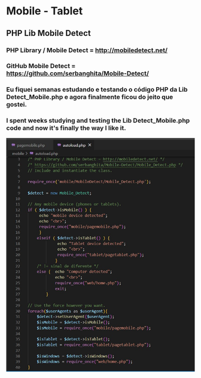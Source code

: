 # Mobile - Tablet

## PHP Lib Mobile Detect

### PHP Library / Mobile Detect = http://mobiledetect.net/ 

### GitHub Mobile Detect = https://github.com/serbanghita/Mobile-Detect/

### Eu fiquei semanas estudando e testando o código PHP da Lib Detect_Mobile.php e agora finalmente ficou do jeito que gostei.

### I spent weeks studying and testing the Lib Detect_Mobile.php code and now it's finally the way I like it.

<img src="mobile-detect.jpg" width="700px">

